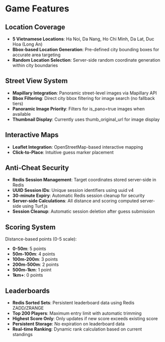 # Game Features

## Location Coverage
- **5 Vietnamese Locations**: Ha Noi, Da Nang, Ho Chi Minh, Da Lat, Duc Hoa (Long An)
- **Bbox-based Location Generation**: Pre-defined city bounding boxes for accurate area targeting
- **Random Location Selection**: Server-side random coordinate generation within city boundaries

## Street View System
- **Mapillary Integration**: Panoramic street-level images via Mapillary API
- **Bbox Filtering**: Direct city bbox filtering for image search (no fallback tiers)
- **Panoramic Image Priority**: Filters for is_pano=true images when available
- **Thumbnail Display**: Currently uses thumb_original_url for image display

## Interactive Maps
- **Leaflet Integration**: OpenStreetMap-based interactive mapping
- **Click-to-Place**: Intuitive guess marker placement

## Anti-Cheat Security
- **Redis Session Management**: Target coordinates stored server-side in Redis
- **UUID Session IDs**: Unique session identifiers using uuid v4
- **30-minute Expiry**: Automatic Redis session cleanup for security
- **Server-side Calculations**: All distance and scoring computed server-side using Turf.js
- **Session Cleanup**: Automatic session deletion after guess submission

## Scoring System
Distance-based points (0-5 scale):
- **0-50m**: 5 points
- **50m-100m**: 4 points
- **100m-200m**: 3 points
- **200m-500m**: 2 points
- **500m-1km**: 1 point
- **1km+**: 0 points

## Leaderboards
- **Redis Sorted Sets**: Persistent leaderboard data using Redis ZADD/ZRANGE
- **Top 200 Players**: Maximum entry limit with automatic trimming
- **Highest Score Only**: Only updates if new score exceeds existing score
- **Persistent Storage**: No expiration on leaderboard data
- **Real-time Ranking**: Dynamic rank calculation based on current standings
